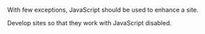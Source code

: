 <p>With few exceptions, JavaScript should be used to enhance a site.</p>

<p>Develop sites so that they work with JavaScript disabled.</p>